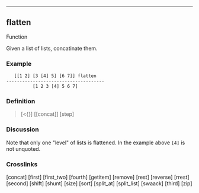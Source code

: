 ------------------------------------------------------------------------

## flatten

Function

Given a list of lists, concatinate them.

### Example

       [[1 2] [3 [4] 5] [6 7]] flatten
    -------------------------------------
              [1 2 3 [4] 5 6 7]

### Definition

> [\<\{\}] \[[concat]\] [step]

### Discussion

Note that only one "level" of lists is flattened.  In the example above
`[4]` is not unquoted.

### Crosslinks

[concat]
[first]
[first_two]
[fourth]
[getitem]
[remove]
[rest]
[reverse]
[rrest]
[second]
[shift]
[shunt]
[size]
[sort]
[split_at]
[split_list]
[swaack]
[third]
[zip]

